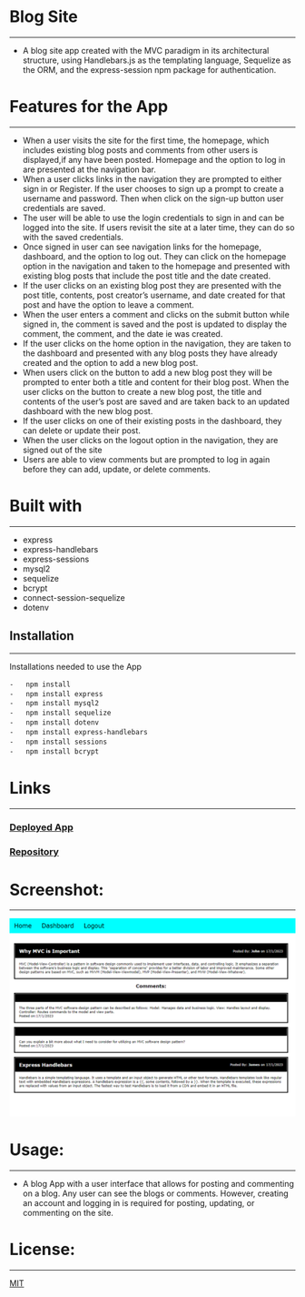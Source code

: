 # Blog Site 
-----------------------------------------------------------------------  
-	A blog site app created with the MVC paradigm in its architectural structure, using Handlebars.js as the templating language, Sequelize as the ORM, and the express-session npm package for authentication.

# Features for the App 
-----------------------------------------------------------------------  
-	When a user visits the site for the first time, the homepage, which includes existing blog posts and comments from other users is displayed,if any have been posted.  Homepage and the option to log in are presented at the navigation bar. 
-	When a user clicks links in the navigation they are prompted to either sign in or Register. If the user chooses to sign up a prompt to create a username and password. Then when click on the sign-up button user credentials are saved. 
-	The user will be able to use the login credentials to sign in and can be logged into the site. If users revisit the site at a later time, they can do so with the saved credentials.
-	Once signed in user can see navigation links for the homepage, dashboard, and the option to log out. They can click on the homepage option in the navigation and taken to the homepage and presented with existing blog posts that include the post title and the date created.
-	If the user clicks on an existing blog post they are presented with the post title, contents, post creator’s username, and date created for that post and have the option to leave a comment.
-	When the user enters a comment and clicks on the submit button while signed in, the comment is saved and the post is updated to display the comment, the comment, and the date ie was created.
-	If the user clicks on the home option in the navigation, they are taken to the dashboard and presented with any blog posts they have already created and the option to add a new blog post.
-	When users click on the button to add a new blog post they will be prompted to enter both a title and content for their blog post.  When the user clicks on the button to create a new blog post, the title and contents of the user’s post are saved and are taken back to an updated dashboard with the new blog post.
-	If the user clicks on one of their existing posts in the dashboard, they can delete or update their post.
-	When the user clicks on the logout option in the navigation, they are signed out of the site
-	Users are able to view comments but are prompted to log in again before they can add, update, or delete comments.


# Built with
-----------------------------------------------------------------------
-	express
-	express-handlebars
-	express-sessions
-	mysql2
-	sequelize
-	bcrypt
-	connect-session-sequelize
-	dotenv
## Installation
-----------------------------------------------------------------------

Installations needed to use the App 
```bash
-	npm install 
-	npm install express
-	npm install mysql2
-	npm install sequelize
-	npm install dotenv
-	npm install express-handlebars
-	npm install sessions
-	npm install bcrypt
```
# Links
-----------------------------------------------------------------------
### [Deployed App]()
### [Repository]()


# Screenshot:
----------------------------------------------------------------------

 ![App Home Page When Loggedin](public/assets/image/screenShotSample1.PNG)

# Usage:
----------------------------------------------------------------------
-	A blog App with a user interface that allows for posting and commenting on a blog. Any user can see the blogs or comments. However, creating an account and logging in is required for posting, updating, or commenting on the site.  
# License:
-----------------------------------------------------------------------
[MIT](https://choosealicense.com/licenses/mit/)

